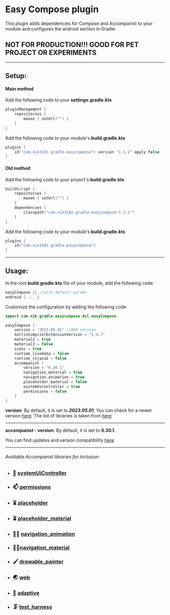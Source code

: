 # Easy Compose plugin

This plugin adds dependencies for Compose and Accompanist to your module and configures the android section in Gradle.


## NOT FOR PRODUCTION!!! GOOD FOR PET PROJECT OR EXPERIMENTS

---


## Setup:

#### Main method

Add the following code to your **settings.gradle.kts**

```kotlin
pluginManagement {
    repositories {
        maven { setUrl("") }
    }
}
```

Add the following code to your module's  **build.gradle.kts**

```kotlin
plugins {
    id("com.nik3102.gradle.easycompose") version "1.1.1" apply false
}
```

#### Old method

Add the following code to your project's **build.gradle.kts**

```kotlin
buildscript {
    repositories {
        maven { setUrl("") }
    }
    dependencies {
        classpath("com.nik3102.gradle:easycompose:1.1.1")
    }
}
```

Add the following code to your module's **build.gradle.kts**

```kotlin
plugins {   
    id("com.nik3102.gradle.easycompose")
}
```

---

## Usage:

In the root **build.gradle.kts** file of your module, add the following code:

```kotlin
easyCompose {} //with default params
android { ... }
```

Customize the configuration by adding the following code:

```kotlin
import com.nik.gradle.easycompose.dsl.easyCompose

easyCompose {
    version = "2023.05.01" //BOM version
    kotlinCompilerExtensionVersion = "1.4.7"
    material2 = true
    material3 = false
    icons = true
    runtime_livedata = false
    runtime_rxjava2 = false
    accompanist {
        version = "0.30.1"
        navigation_material = true
        navigation_animation = true
        placeholder_material = false
        systemUiController = true
        permissions = false
    }
}
```

**version**: By default, it is set to ***2023.05.01***,  You can check for a newer version [here](https://androidx.tech/artifacts/compose/compose-bom/).
The list of libraries is taken from [here](https://developer.android.com/jetpack/compose/setup)

---

**accompanist - version**: By default, it is set to **0.30.1**. 

You can find updates and version compatibility [here](https://github.com/google/accompanist).

---

###### Available Accompanist libraries for inclusion:

- ### 🍫 [systemUiController](https://google.github.io/accompanist/systemuicontroller)

- ### 📫 [permissions](https://google.github.io/accompanist/permissions/)

- ### ⏳ [placeholder](https://google.github.io/accompanist/placeholder)

- ### ⏳ [placeholder_material](https://google.github.io/accompanist/placeholder)

- ### 🧭✨ [navigation_animation](https://google.github.io/accompanist/navigation-animation)

- ### 🧭🎨️[navigation_material](https://google.github.io/accompanist/navigation-material)

- ### 🖌️ [drawable_painter](https://google.github.io/accompanist/drawablepainter)

- ### 🌏 [web](https://google.github.io/accompanist/web/)

- ### 📜 [adaptive](https://google.github.io/accompanist/adaptive)

- ### 🗜 [test_harness](https://google.github.io/accompanist/testharness)
